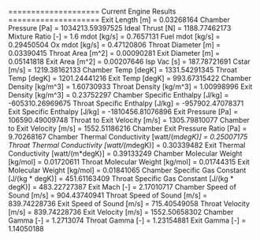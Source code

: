 ==================== Current Engine Results ====================
Exit Length [m]                               = 0.03268164
Chamber Pressure [Pa]                         = 1034213.59397525
Ideal Thrust [N]                              = 1188.77462173
Mixture Ratio [-]                             = 1.6
mdot [kg/s]                                   = 0.7657131
Fuel mdot [kg/s]                              = 0.29450504
Ox mdot [kg/s]                                = 0.47120806
Throat Diameter [m]                           = 0.03390415
Throat Area [m^2]                             = 0.00090281
Exit Diameter [m]                             = 0.05141818
Exit Area [m^2]                               = 0.00207646
Isp Vac [s]                                   = 187.78721691
Cstar [m/s]                                   = 1219.38162133
Chamber Temp [degK]                           = 1331.54291345
Throat Temp [degK]                            = 1201.24441216
Exit Temp [degK]                              = 993.67315422
Chamber Density [kg/m^3]                      = 1.60730933
Throat Density [kg/m^3]                       = 1.00998996
Exit Density [kg/m^3]                         = 0.23752297
Chamber Specific Enthalpy [J/kg]              = -605310.26969675
Throat Specific Enthalpy [J/kg]               = -957902.47078371
Exit Specific Enthalpy [J/kg]                 = -1810456.81076896
Exit Pressure [Pa]                            = 106590.49009748
Throat to Exit Velocity [m/s]                 = 1305.79810077
Chamber to Exit Velocity [m/s]                = 1552.51186216
Chamber Exit Pressure Ratio [Pa]              = 9.70268167
Chamber Thermal Conductivity [watt/(m*degK)]  = 0.25007175
Throat Thermal Conductivity [watt/(m*degK)]   = 0.30339482
Exit Thermal Conductivity [watt/(m*degK)]     = 0.39133249
Chamber Molecular Weight [kg/mol]             = 0.01720611
Throat Molecular Weight [kg/mol]              = 0.01744315
Exit Molecular Weight [kg/mol]                = 0.01841065
Chamber Specific Gas Constant [J/(kg * degK)] = 451.61163409
Throat Specific Gas Constant [J/(kg * degK)]  = 483.22727387
Exit Mach [-]                                 = 2.17010717
Chamber Speed of Sound [m/s]                  = 904.43740941
Throat Speed of Sound [m/s]                   = 839.74228736
Exit Speed of Sound [m/s]                     = 715.40549058
Throat Velocity [m/s]                         = 839.74228736
Exit Velocity [m/s]                           = 1552.50658302
Chamber Gamma [-]                             = 1.2713074
Throat Gamma [-]                              = 1.23154881
Exit Gamma [-]                                = 1.14050188

